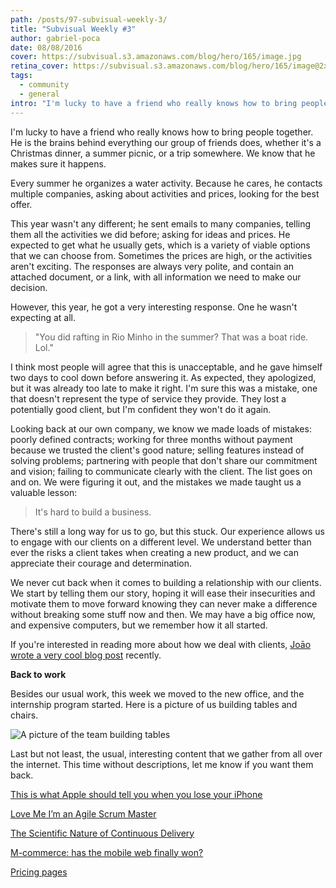 ```yaml
---
path: /posts/97-subvisual-weekly-3/
title: "Subvisual Weekly #3"
author: gabriel-poca
date: 08/08/2016
cover: https://subvisual.s3.amazonaws.com/blog/hero/165/image.jpg
retina_cover: https://subvisual.s3.amazonaws.com/blog/hero/165/image@2x.jpg
tags:
  - community
  - general
intro: "I'm lucky to have a friend who really knows how to bring people together. He is the brains behind everything our group of friends does, whether it's a Christmas dinner, a summer picnic, or a trip somewhere. We know that he makes sure it happens."
---
```


I'm lucky to have a friend who really knows how to bring people together. He is the brains behind everything our group of friends does, whether it's a Christmas dinner, a summer picnic, or a trip somewhere. We know that he makes sure it happens.

Every summer he organizes a water activity. Because he cares, he contacts multiple companies, asking about activities and prices, looking for the best offer. 

This year wasn't any different; he sent emails to many companies, telling them all the activities we did before; asking for ideas and prices. He expected to get what he usually gets, which is a variety of viable options that we can choose from. Sometimes the prices are high, or the activities aren't exciting. The responses are always very polite, and contain an attached document, or a link, with all information we need to make our decision.

However, this year, he got a very interesting response. One he wasn't expecting at all.

> "You did rafting in Rio Minho in the summer? That was a boat ride. Lol."

I think most people will agree that this is unacceptable, and he gave himself two days to cool down before answering it. As expected, they apologized, but it was already too late to make it right. I'm sure this was a mistake, one that doesn't represent the type of service they provide. They lost a potentially good client, but I'm confident they won't do it again.

Looking back at our own company, we know we made loads of mistakes: poorly defined contracts; working for three months without payment because we trusted the client's good nature; selling features instead of solving problems; partnering with people that don't share our commitment and vision; failing to communicate clearly with the client. The list goes on and on. We were figuring it out, and the mistakes we made taught us a valuable lesson:

> It's hard to build a business.

There's still a long way for us to go, but this stuck. Our experience allows us to engage with our clients on a different level. We understand better than ever the risks a client takes when creating a new product, and we can appreciate their courage and determination.

We never cut back when it comes to building a relationship with our clients. We start by telling them our story, hoping it will ease their insecurities and motivate them to move forward knowing they can never make a difference without breaking some stuff now and then. We may have a big office now, and expensive computers, but we remember how it all started.

If you're interested in reading more about how we deal with clients, [Joāo wrote a very cool blog post][joao-post] recently.

**Back to work**

Besides our usual work, this week we moved to the new office, and the internship program started. Here is a picture of us building tables and chairs.

![A picture of the team building tables](https://subvisual.s3.amazonaws.com/blog/post_image/154/image-1470647210492.jpg)

Last but not least, the usual, interesting content that we gather from all over the internet. This time without descriptions, let me know if you want them back.

[This is what Apple should tell you when you lose your iPhone](https://hackernoon.com/this-is-what-apple-should-tell-you-when-you-lose-your-iphone-8f07cf73cf82#.b74k72t66)

[Love Me I’m an Agile Scrum Master](https://themultidisciplinarian.com/2016/07/19/love-me-im-an-agile-scrum-master/)

[The Scientific Nature of Continuous Delivery](http://thenewstack.io/scientific-nature-continuous-delivery/)

[M-commerce: has the mobile web finally won?](https://searchenginewatch.com/2016/07/21/m-commerce-has-the-mobile-web-finally-won/)

[Pricing pages](http://pricingpages.xyz/)

[joao-post]: https://subvisual.co/blog/posts/91-from-client-to-partner

